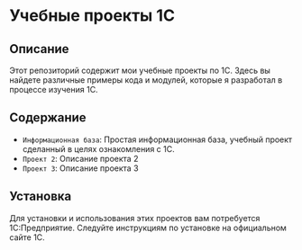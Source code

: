 # Учебные проекты 1С

## Описание

Этот репозиторий содержит мои учебные проекты по 1С. Здесь вы найдете различные примеры кода и модулей, которые я разработал в процессе изучения 1С.

## Содержание

- `Информационная база`: Простая информационная база, учебный проект сделанный в целях ознакомления с 1С.
- `Проект 2`: Описание проекта 2
- `Проект 3`: Описание проекта 3

## Установка

Для установки и использования этих проектов вам потребуется 1С:Предприятие. 
Следуйте инструкциям по установке на официальном сайте 1С.
